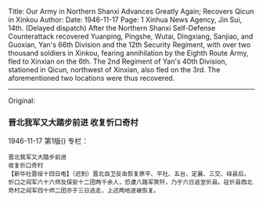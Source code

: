 Title: Our Army in Northern Shanxi Advances Greatly Again; Recovers Qicun in Xinkou
Author:
Date: 1946-11-17
Page: 1
Xinhua News Agency, Jin Sui, 14th. (Delayed dispatch) After the Northern Shanxi Self-Defense Counterattack recovered Yuanping, Pingshe, Wutai, Dingxiang, Sanjiao, and Guoxian, Yan's 66th Division and the 12th Security Regiment, with over two thousand soldiers in Xinkou, fearing annihilation by the Eighth Route Army, fled to Xinxian on the 6th. The 2nd Regiment of Yan's 40th Division, stationed in Qicun, northwest of Xinxian, also fled on the 3rd. The aforementioned two locations were thus recovered.



<hr /> 

Original: 


### 晋北我军又大踏步前进  收复忻口奇村

1946-11-17
第1版()
专栏：

    晋北我军又大踏步前进
    收复忻口奇村
    【新华社晋绥十四日电】（迟到）晋北自卫反击恢复原平、平社、五台、定襄、三交、崞县后，忻口之阎军六十六师及保安十二团两千余人，恐遭八路军聚歼，乃于六日逃至忻县。驻忻县西北奇村之阎军四十师二团亦于三日逃走，上述两地遂被恢复。
